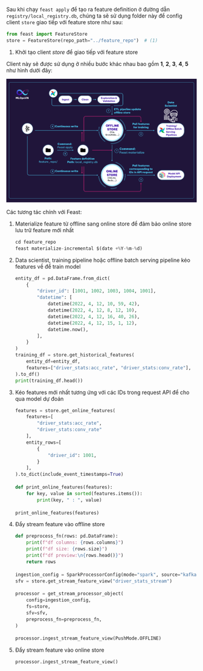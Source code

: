 Sau khi chạy `feast apply` để tạo ra feature definition ở đường dẫn `registry/local_registry.db`, chúng ta sẽ sử dụng folder này để config client `store` giao tiếp với feature store như sau:

```py linenums="1"
from feast import FeatureStore
store = FeatureStore(repo_path="../feature_repo")  # (1)
```

1.  Khởi tạo client *store* để giao tiếp với feature store

Client này sẽ được sử dụng ở nhiều bước khác nhau bao gồm **1**, **2**, **3**, **4**, **5** như hình dưới đây:

<img src="../../../assets/images/mlops-crash-course/data-pipeline/Feast_architecture.png" loading="lazy" />

Các tương tác chính với Feast:

1. Materialize feature từ offline sang online store để đảm bảo online store lưu trữ feature mới nhất
    ```py title="data_pipeline/scripts/feast_helper.sh" linenums="1"
    cd feature_repo
    feast materialize-incremental $(date +%Y-%m-%d)
    ```

2. Data scientist, training pipeline hoặc offline batch serving pipeline kéo features về để train model
    ```py title="data_pipeline/examples/get_historical_features.py" linenums="1"
    entity_df = pd.DataFrame.from_dict(
        {
            "driver_id": [1001, 1002, 1003, 1004, 1001],
            "datetime": [
                datetime(2022, 4, 12, 10, 59, 42),
                datetime(2022, 4, 12, 8, 12, 10),
                datetime(2022, 4, 12, 16, 40, 26),
                datetime(2022, 4, 12, 15, 1, 12),
                datetime.now(),
            ],
        }
    )
    training_df = store.get_historical_features(
        entity_df=entity_df,
        features=["driver_stats:acc_rate", "driver_stats:conv_rate"],
    ).to_df()
    print(training_df.head())
    ```

3. Kéo features mới nhất tương ứng với các IDs trong request API để cho qua model dự đoán
    ```py title="data_pipeline/examples/get_online_features.py" linenums="1"
    features = store.get_online_features(
        features=[
            "driver_stats:acc_rate",
            "driver_stats:conv_rate"
        ],
        entity_rows=[
            {
                "driver_id": 1001,
            }
        ],
    ).to_dict(include_event_timestamps=True)

    def print_online_features(features):
        for key, value in sorted(features.items()):
            print(key, " : ", value)

    print_online_features(features)
    ```

4. Đẩy stream feature vào offline store
    ```py title="data_pipeline/src/stream_to_stores/processor.py" linenums="1"
    def preprocess_fn(rows: pd.DataFrame):
        print(f"df columns: {rows.columns}")
        print(f"df size: {rows.size}")
        print(f"df preview:\n{rows.head()}")
        return rows

    ingestion_config = SparkProcessorConfig(mode="spark", source="kafka", spark_session=spark, processing_time="30 seconds", query_timeout=15)
    sfv = store.get_stream_feature_view("driver_stats_stream")

    processor = get_stream_processor_object(
        config=ingestion_config,
        fs=store,
        sfv=sfv,
        preprocess_fn=preprocess_fn,
    )

    processor.ingest_stream_feature_view(PushMode.OFFLINE)
    ```

5. Đẩy stream feature vào online store
    ```py linenums="1"
    processor.ingest_stream_feature_view()
    ```

